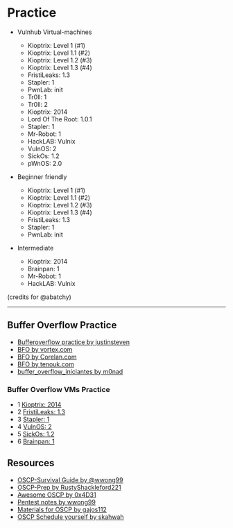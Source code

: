 # Practice 


- Vulnhub Virtual-machines 

    - Kioptrix: Level 1 (#1)
    - Kioptrix: Level 1.1 (#2)
    - Kioptrix: Level 1.2 (#3)
    - Kioptrix: Level 1.3 (#4)
    - FristiLeaks: 1.3
    - Stapler: 1
    - PwnLab: init
    - Tr0ll: 1
    - Tr0ll: 2
    - Kioptrix: 2014
    - Lord Of The Root: 1.0.1
    - Stapler: 1
    - Mr-Robot: 1
    - HackLAB: Vulnix
    - VulnOS: 2
    - SickOs: 1.2
    - pWnOS: 2.0
    
    
- Beginner friendly

    - Kioptrix: Level 1 (#1)
    - Kioptrix: Level 1.1 (#2)
    - Kioptrix: Level 1.2 (#3)
    - Kioptrix: Level 1.3 (#4)
    - FristiLeaks: 1.3
    - Stapler: 1
    - PwnLab: init

- Intermediate

    - Kioptrix: 2014
    - Brainpan: 1
    - Mr-Robot: 1
    - HackLAB: Vulnix
    
(credits for @abatchy)

***********************

## Buffer Overflow Practice 

- [Bufferoverflow practice by justinsteven](https://github.com/justinsteven/dostackbufferoverflowgood)
- [BFO by vortex.com](https://www.vortex.id.au/2017/05/pwkoscp-stack-buffer-overflow-practice/)
- [BFO by Corelan.com](https://www.corelan.be/index.php/2009/07/19/exploit-writing-tutorial-part-1-stack-based-overflows/)
- [BFO by tenouk.com](https://www.tenouk.com/Bufferoverflowc/Bufferoverflow1.html)
- [buffer_overflow_iniciantes by m0nad](https://raw.githubusercontent.com/m0nad/Papers/master/buffer_overflow_iniciantes.txt)

### Buffer Overflow VMs Practice

- 1 [Kioptrix: 2014]( https://www.vulnhub.com/entry/kioptrix-2014-5,62/)
- 2 [FristiLeaks: 1.3]( https://www.vulnhub.com/entry/fristileaks-13,133/)
- 3 [Stapler: 1](https://www.vulnhub.com/entry/stapler-1,150/)
- 4 [VulnOS: 2]( https://www.vulnhub.com/entry/vulnos-2,147/)
- 5 [SickOs: 1.2]( https://www.vulnhub.com/entry/sickos-12,144/)
- 6 [Brainpan: 1]( ttps://www.vulnhub.com/entry/brainpan-1,51/)

## Resources 

- [OSCP-Survival Guide by @wwong99](https://github.com/wwong99/pentest-notes/blob/master/oscp_resources/OSCP-Survival-Guide.md)
- [OSCP-Prep by RustyShackleford221](https://github.com/RustyShackleford221/OSCP-Prep)
- [Awesome OSCP by 0x4D31](https://github.com/0x4D31/awesome-oscp)
- [Pentest notes by wwong99](https://github.com/wwong99/pentest-notes)
- [Materials for OSCP by gajos112](https://github.com/gajos112/OSCP)
- [OSCP Schedule yourself by skahwah](https://github.com/skahwah/skahwah.github.io/blob/master/_posts/2015-04-08-pwk-course-and-oscp-exam-review.md)
